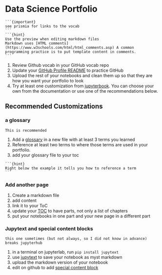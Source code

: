 # Data Science Portfolio

````{margin}
```{important}
see prismia for links to the vocab
```
```{hint}
Use the preview when editing markdown files
Markdown uses [HTML comments](https://www.w3schools.com/html/html_comments.asp) A common programming practice is to put template content in comments. 
```
````
1. Review Github vocab in your GitHub vocab repo
2. Update your [GitHub Profile README](https://docs.github.com/en/account-and-profile/setting-up-and-managing-your-github-profile/customizing-your-profile/managing-your-profile-readme) to practice GitHub 
3. Upload the rest of your notebooks and clean them up so that they are how you want your portfolio to look
4. Try at least one customization from [jupyterbook](https://jupyterbook.org/).  You can choose your own from the documentation or use one of the recommendations below. 


## Recommended Customizations



### a glossary
```{tip}
This is recommended
```

1. Add a [glossary](https://jupyterbook.org/en/stable/content/content-blocks.html?highlight=glossary#glossaries) in a new file with at least 3 terms you learned 
2. Reference at least two terms to where those terms are used in your portfolio. 
3. add your glossary file to your toc

````{margin}
```{hint}
Right below the example it tells you how to reference a term
```
````

### Add another page

1. Create a markdown file
2. add content 
3. link it to your ToC
4. update your [TOC](https://jupyterbook.org/en/stable/structure/toc.html) to have parts, not only a list of chapters
5. put your notebooks in one part and your new page in a different part

### Jupytext and special content blocks 

```{warning}
this one sometimes (but not always, so I did not know in advance) breaks jupyterhub
```

1. in a terminal on jupyterlab, run `pip install jupytext`
2. use [jupytext](https://jupytext.readthedocs.io/en/latest/install.html) to save your notebook as myst markdown
3. upload the markdown version of your notebook
4. edit on github to add [special content block](https://jupyterbook.org/en/stable/content/content-blocks.html)